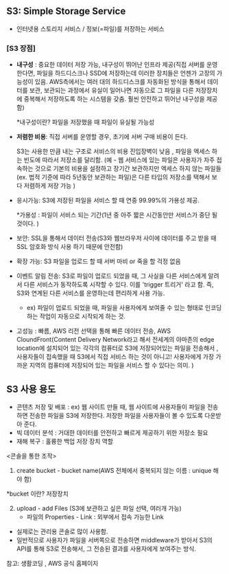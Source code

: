 ## S3: Simple Storage Service

- 인터넷용 스토리지 서비스 / 정보(=파일)를 저장하는 서비스

### [S3 장점]

- **내구성** : 중요한 데이터 저장 가능, 내구성이 뛰어난 인프라 제공(직접 서버를 운영한다면, 파일을 하드디스크나 SSD에 저장하는데 이러한 장치들은 언젠가 고장의 가능성이 있음. AWS측에서는 여러 대의 하드디스크를 자동화된 방식을 통해서 데이터를 보관, 보관되는 과정에서 유실이 일어나면 자동으로 그 파일을 다른 저장장치에 중복해서 저장하도록 하는 시스템을 갖춤. 훨씬 안전하고 뛰어난 내구성을 제공함)

  *내구성이란? 파일을 저장했을 때 파일이 유실될 가능성

- **저렴한 비용**: 직접 서버를 운영할 경우, 초기에 서버 구매 비용이 든다. 

  S3는 사용한 만큼 내는 구조로 서비스의 비용 진입장벽이 낮음 , 파일을 엑세스 하는 빈도에 따라서 저장소를 달리함. (예 - 웹 서비스에 있는 파일은 사용자가 자주 접속하는 것으로 기본의 비용을 설정하고  장기간 보관하지만 엑세스 하지 않는 파일들(ex. 법적 기준에 따라 5년동안 보관하는 파일)은 다른 타입의 저장소를 택해서 보다 저렴하게 저장 가능 )

- 응시가능: S3에 저장된 파일을 서비스 할 때 연중 99.99%의 가용성 제공.

  *가용성 : 파일이 서비스 되는 기간(1년 중 아주 짧은 시간동안만 서비스가 중단 될 것이다. )

- 보안: SSL을 통해서 데이터 전송(S3와 웹브라우저 사이에 데이터를 주고 받을 때 SSL 암호화 방식 사용 하기 때문에 안전함)
- 확장 가능: S3 파일을 업로드 할 때 서버 마비 or 죽을 할 걱정 없음
- 이벤트 알림 전송: S3로 파일이 업로드 되었을 때, 그 사실을 다른 서비스에게 알려서 다른 서비스가 동작하도록 시작할 수 있다. 이를 'trigger 트리거' 라고 함. 즉, S3와 연계된 다른 서비스를 운영하는데 편리하게 사용 가능.
  - ex) 파일이 업로드 되었을 때, 파일을 사용자에게 보여줄 수 있는 형태로 인코딩 하는 작업이 자동으로 시작되게 하는 것. 
- 고성능 : 빠름,  AWS 리전 선택을 통해 빠른 데이터 전송, AWS CloundFront(Content Delivery Network라고 해서 전세계의 아마존의 edge location에 설치되어 있는 각각의 컴퓨터로 S3에 저장되어있는 파일을 전송해서 , 사용자들이 접속했을 때 S3에서 직접 서비스 하는 것이 아니고! 사용자에게 가장 가까운 지역의 컴퓨터에 저장되어 있는 파일을 서비스 할 수 있다는 의미. )

## S3 사용 용도

- 콘텐츠 저장 및 배포 : ex) 웹 사이트 만들 때, 웹 사이트에 사용자들이 파일을 전송하면 전송한 파일을 S3에 저장한다.  저장한 파일을 사용자들이 볼 수 있도록 다운받아 준다.
- 빅 데이터 분석 : 거대한 데이터를 안전하고 빠르게 제공하기 위한 저장소 필요
- 재해 복구 : 훌륭한 백업 저장 장치 역할 



<콘솔을 통한 조작> 

1. create bucket - bucket name(AWS 전체에서 중복되지 않는 이름 :  unique 해야 함)

*bucket 이란? 저장장치

2. upload - add Files (S3에 보관하고 싶은 파일 선택, 여러개 가능)
   - 파일의 Properties - Link : 외부에서 접속 가능한 Link

- 실제로는 관리용 콘솔로 많이 사용함.
-  일반적으로 사용자가 파일을 서버쪽으로 전송하면 middleware가 받아서 S3의 API를 통해 S3로 전송해서, 그 전송된 결과를 사용자에게 보여주는 방식.



참고: 생활코딩 , AWS 공식 홈페이지